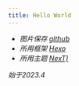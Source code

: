 ```yaml
---
title: Hello World
---
```

- *图片保存 [github](https://github.com/czp1623-g/PicBed/tree/pic)* 
- *所用框架 [Hexo](https://hexo.io/zh-cn/)*
- *所用主题 [NexT)](https://theme-next.js.org/)*

*始于2023.4*

